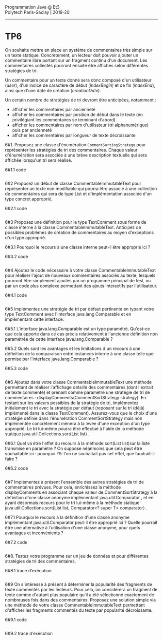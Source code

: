 Programmation Java @ Et3
<br>
Polytech Paris-Saclay | 2019-20

___

# TP6

On souhaite mettre en place un système de commentaires très simple sur un texte statique. Concrètement, un lecteur doit pouvoir ajouter un commentaire libre portant sur un fragment continu d'un document. Les commentaires collectés pourront ensuite être affichés selon différentes stratégies de tri.

Un commentaire pour un texte donné sera donc composé d'un utilisateur (*user*), d'un indice de caractère de début (*indexBegin*) et de fin (*indexEnd*), ainsi que d'une date de création (*creationDate*).

Un certain nombre de stratégies de tri devront être anticipées, notamment :
- afficher les commentaires par ancienneté 
- afficher les commentaires par position de début dans le texte (en privilégiant les commentaires se terminant d'abord)
- afficher les commentaires par nom d'utilisateur (tri alphanumérique) puis par ancienneté
- afficher les commentaires par longueur de texte décroissante

6#1. Proposez une classe d'énumération `CommentSortingStrategy` pour représenter les stratégies de tri des commentaires. Chaque valeur d'énumération sera associée à une brève description textuelle qui sera affichée lorsqu'un tri sera réalisé.

6#1.1 code

> ```Java
> ```

6#2 Proposez un début de classe CommentableImmutableText pour représenter un texte non modifiable qui pourra être associé à une collection de commentaires qui sera de type List<TextComment> et d'implémentation associée d'un type concret approprié.

6#2.1 code

> ```Java
> ```

6#3 Proposez une définition pour le type TextComment sous forme de classe interne à la classe  CommentableImmutableText. Anticipez de possibles problèmes de création de commentaires  au moyen d'exceptions d'un type approprié.

6#3.1 Pourquoi le recours à une classe interne peut-il être approprié ici ?

>
>

6#3.2 code

> ```Java
> ```

6#4 Ajoutez le code nécessaire à votre classe CommentableImmutableText pour réaliser l'ajout de nouveaux commentaires associés au texte, lesquels pourront être simplement ajoutés par un programme principal de test, ou par un code plus complexe permettant des ajouts interactifs par l'utilisateur.

6#4.1 code

> ```Java
> ```

6#5 Implémentez une stratégie de tri par défaut pertinente en typant votre type TextComment avec l'interface java.lang.Comparable<T>  et en implémentant cette interface.

6#5.1 L'interface java.lang.Comparable<T> est un type paramétré. Qu'est-ce que cela apporte dans ce cas précis relativement à l'ancienne définition non paramétrée de cette interface java.lang.Comparable ?

>
>

6#5.2 Quels sont les avantages et les limitations d'un recours à une définition de la comparaison entre instances interne à une classe telle que permise par l'interface java.lang.Comparable<T> ?

>
>

6#5.3 code

> ```Java
> ```

6#6 Ajoutez dans votre classe CommentableImmutableText une méthode permettant de réaliser l'affichage détaillé des commentaires (dont l'extrait de texte commenté) et prenant comme paramètre une stratégie de tri de commentaires : displayComments(CommentSortStrategy strategy). En testant sur les valeurs possibles de la stratégie de tri, implémentez initialement le tri avec la stratégie par défaut (reposant sur le tri (déjà) implémenté dans la classe TextComment). Assurez-vous que le choix d'une stratégie définie dans l'énumération CommentSortStrategy mais non implémentée concrètement mènera à la levée d'une exception d'un type approprié. Le tri lui-même pourra être effectué à l'aide de la méthode statique java.util.Collections.sort(List<T> list) .

6#6.1 Quel va être l'effet du recours à la méthode sort(List<T> list)sur la liste transmise en paramètre ? On suppose néanmoins que cela peut être souhaitable ici : pourquoi ?Si l'on ne souhaitait pas cet effet, que faudrait-il faire ?

6#6.2 code

> ```Java
> ```

6#7 Implémentez à présent l'ensemble des autres stratégies de tri de commentaires prévues. Pour cela, enrichissez la méthode displayComments en associant chaque valeur de CommentSortStrategy à la définition d'une classe anonyme implémentant java.util.Comparator<E> , et en ayant désormais recours pour le tri lui-même à la méthode statique java.util.Collections.sort(List<T> list, Comparator<? super T> comparator) .

6#7.1 Pourquoi le recours à la définition d'une classe anonyme implémentant java.util.Comparator<E> peut-il être approprié ici ? Quelle pourrait être une alternative à l'utilisation d'une classe anonyme, pour quels avantages et inconvénients ?

>
>

6#7.2 code

> ```Java
> ```

6#8. Testez votre programme sur un jeu de données et pour différentes stratégies de tri des commentaires.

6#8.1 trace d'exécution

> ```
> ```

6#9 On s'intéresse à présent à déterminer la popularité des fragments de texte commentés par les lecteurs. Pour cela, on considérera un fragment de texte comme d'autant plus populaire qu'il a été sélectionné exactement  de nombreuses fois dans des commentaires. Proposez une solution simple  via une méthode de votre classe CommentableImmutableText permettant d'afficher les fragments commentés du texte par popularité décroissante.

6#9.1 code

> ```Java
> ```

6#9.2 trace d'exécution

> ```
> ```
